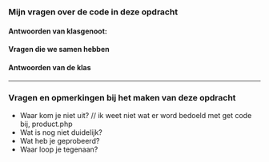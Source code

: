 ### Mijn vragen over de code in deze opdracht

#### Antwoorden van klasgenoot: 

#### Vragen die we samen hebben

#### Antwoorden van de klas

---

### Vragen en opmerkingen bij het maken van deze opdracht
- Waar kom je niet uit? // ik weet niet wat er word bedoeld met get code bij, product.php
- Wat is nog niet duidelijk?
- Wat heb je geprobeerd?
- Waar loop je tegenaan?
